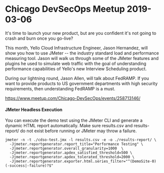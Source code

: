 # Chicago DevSecOps Meetup 2019-03-06

It's time to launch your new product, but are you confident it's not going to crash and burn once you go-live?

This month, Yello Cloud Infrastructure Engineer, Jason Hernandez, will show you how to use JMeter -- the industry standard load and performance measuring tool. Jason will walk us through some of the JMeter features and plugins he used to simulate web traffic with the goal of understanding performance capabilities of Yello's new Interview Scheduling product.

During our lightning round, Jason Allen, will talk about FedRAMP. If you want to provide products to US government departments with high security requirements, then understanding FedRAMP is a must.

https://www.meetup.com/Chicago-DevSecOps/events/258713146/

#### JMeter Headless Execution

You can execute the demo test using the JMeter CLI and generate a dynamic HTML report automatically. Make sure results.csv and results-report/ do not exist before running or JMeter may throw a failure.

``` 
jmeter -n -t ./cdso-test.jmx -l results.csv -e -o ./results-report/ \
  -Jjmeter.reportgenerator.report_title="Performance Testing" \
  -Jjmeter.reportgenerator.overall_granularity=1000  \
  -Jjmeter.reportgenerator.apdex_satisfied_threshold=500 \
  -Jjmeter.reportgenerator.apdex_tolerated_threshold=2000 \
  -Jjmeter.reportgenerator.exporter.html.series_filter="^(DemoSite-0)(-success|-failure)?$"
```


